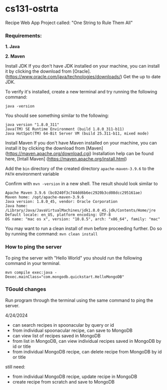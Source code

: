 # cs131-ostrta
Recipe Web App Project called:  "One String to Rule Them All"

### **Requirements:**
   **1. Java**
   
   **2. Maven**
    
Install JDK
If you don't have JDK installed on your machine, you can install it by clicking the download from [Oracle]. (https://www.oracle.com/java/technologies/downloads/) Get the up to date JDK.

To verify it's installed, create a new terminal and try running the following command:

    java -version

You should see something similar to the following:

    java version "1.8.0_311"
    Java(TM) SE Runtime Environment (build 1.8.0_311-b11)
    Java HotSpot(TM) 64-Bit Server VM (build 25.311-b11, mixed mode)

Install Maven
If you don't have Maven installed on your machine, you can install it by clicking the download from [Maven] (https://maven.apache.org/download.cgi)
Installation help can be found here, [Intall Maven] (https://maven.apache.org/install.html)

Add the ```bin``` directory of the created directory ```apache-maven-3.9.6``` to the ```PATH``` environment variable

Confirm with ```mvn -version``` in a new shell. The result should look similar to

    Apache Maven 3.9.6 (bc0240f3c744dd6b6ec2920b3cd08dcc295161ae)
    Maven home: /opt/apache-maven-3.9.6
    Java version: 1.8.0_45, vendor: Oracle Corporation
    Java home: /Library/Java/JavaVirtualMachines/jdk1.8.0_45.jdk/Contents/Home/jre
    Default locale: en_US, platform encoding: UTF-8
    OS name: "mac os x", version: "10.8.5", arch: "x86_64", family: "mac"


You may want to run a clean install of mvn before proceeding further. Do so by running the command:
    ```mvn clean install```

### How to ping the server
To ping the server with "Hello World" you should run the following command in your terminal.

```mvn compile exec:java -Dexec.mainClass="com.mongodb.quickstart.HelloMongoDB"``` 


### TGould changes
Run program through the terminal using the same command to ping the server.  

4/24/2024 
- can search recipes in spoonacular by query or id
- from individual spoonacular recipe, can save to MongoDB
- can view list of recipes saved in MongoDB
- from list in MongoDB, can view individual recipes saved in MongoDB by id or title
- from individual MongoDB recipe, can delete recipe from MongoDB by id or title

still need:
- from individual MongoDB recipe, update recipe in MongoDB
- create recipe from scratch and save to MongoDB

